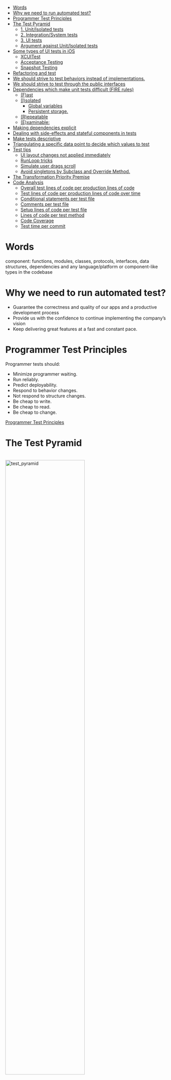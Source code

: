 - [Words](#words)
- [Why we need to run automated test?](#why-we-need-to-run-automated-test)
- [Programmer Test Principles](#programmer-test-principles)
- [The Test Pyramid](#the-test-pyramid)
  - [1. Unit/Isolated tests](#1-unitisolated-tests)
  - [2. Integration/System tests](#2-integrationsystem-tests)
  - [3. UI tests](#3-ui-tests)
  - [Argument against Unit/Isolated tests](#argument-against-unitisolated-tests)
- [Some types of UI tests in iOS](#some-types-of-ui-tests-in-ios)
  - [XCUITest](#xcuitest)
  - [Acceptance Testing](#acceptance-testing)
  - [Snapshot Testing](#snapshot-testing)
- [Refactoring and test](#refactoring-and-test)
- [We should strive to test behaviors instead of implementations.](#we-should-strive-to-test-behaviors-instead-of-implementations)
- [We should strive to test through the public interfaces](#we-should-strive-to-test-through-the-public-interfaces)
- [Dependencies which make unit tests difficult (FIRE rules)](#dependencies-which-make-unit-tests-difficult-fire-rules)
  - [(F)ast](#fast)
  - [(I)solated](#isolated)
    - [Global variables](#global-variables)
    - [Persistent storage.](#persistent-storage)
  - [(R)epeatable](#repeatable)
  - [(E)xaminable:](#examinable)
- [Making dependencies explicit](#making-dependencies-explicit)
- [Dealing with side-effects and stateful components in tests](#dealing-with-side-effects-and-stateful-components-in-tests)
- [Make tests descriptive](#make-tests-descriptive)
- [Triangulating a specific data point to decide which values to test](#triangulating-a-specific-data-point-to-decide-which-values-to-test)
- [Test tips](#test-tips)
  - [UI layout changes not applied immediately](#ui-layout-changes-not-applied-immediately)
  - [RunLoop tricks](#runloop-tricks)
  - [Simulate user drags scroll](#simulate-user-drags-scroll)
  - [Avoid singletons by Subclass and Override Method.](#avoid-singletons-by-subclass-and-override-method)
- [The Transformation Priority Premise](#the-transformation-priority-premise)
- [Code Analysis](#code-analysis)
  - [Overall test lines of code per production lines of code](#overall-test-lines-of-code-per-production-lines-of-code)
  - [Test lines of code per production lines of code over time](#test-lines-of-code-per-production-lines-of-code-over-time)
  - [Conditional statements per test file](#conditional-statements-per-test-file)
  - [Comments per test file](#comments-per-test-file)
  - [Setup lines of code per test file](#setup-lines-of-code-per-test-file)
  - [Lines of code per test method](#lines-of-code-per-test-method)
  - [Code Coverage](#code-coverage)
  - [Test time per commit](#test-time-per-commit)

# Words

component: functions, modules, classes, protocols, interfaces, data structures, dependencies and any language/platform or component-like types in the codebase

# Why we need to run automated test?

- Guarantee the correctness and quality of our apps and a productive development process
- Provide us with the confidence to continue implementing the company’s vision
- Keep delivering great features at a fast and constant pace.

# Programmer Test Principles

Programmer tests should:
- Minimize programmer waiting.
- Run reliably.
- Predict deployability.
- Respond to behavior changes.
- Not respond to structure changes.
- Be cheap to write.
- Be cheap to read.
- Be cheap to change.

[Programmer Test Principles](https://medium.com/@kentbeck_7670/programmer-test-principles-d01c064d7934)

# The Test Pyramid

<br/>

<img src="./images/test_pyramid.png" alt= "test_pyramid" width="70%">

<br/>
<br/>

There are 3 kinds of test and it is represented by the pyramid:

## 1. Unit/Isolated tests

They test individual components or functionalities to validate that they work as expected in isolated conditions.

They are the foundation or primary testing strategy because they are swift, reliable, and cheap to write. 

## 2. Integration/System tests

In order to test how this code interacts with other code (that form the entire software), integration tests need to be run. 

A critical difference between integration and unit/isolated tests as the primary testing strategy is how much we need to know or how many decisions we have to make up front. Integration tests often require us to make many more upfront decisions.

In practice, they check two or more components collaborating without mocks, stubs, spies, or any other test double.

Integration tests are usually necessary, however, we need to avoid using them as our primary testing strategy in the light of the cost and complexity involved in integration tests is usually hidden and can drastically decrease the team’s productivity and morale over time.

Comparing with unit/isolated tests:

- require at least two components collaborating, tests are bound to be lengthy (e.g. require more setup)
- more complex or more laborious to maintain (e.g. shared state management)
- fragile (e.g. tiny changes in one component may create a cascade of failing tests that are hard to debug and fix) 
- tend to increase the amount of code used in all three Given/When/Then test blocks potentially leading to unreadable and unmaintainable blocks of code, then the cost for diving back in later—to extend or debug an issue—is too high
- the number of integration tests required corresponds to the number of paths/states the system can be in.
- use real implementations are frequent and also very expensive, time wise operations.

## 3. UI tests

They represent end-to-end tests we run through the user interface. 

## Argument against Unit/Isolated tests

In unit or isolated testing, we create test doubles to behave as we wish.

Some developers argue against the isolated testing approach since test doubles are not the real implementations used in production, so they don’t give us enough confidence that our code actually does what it needs to do. Test doubles prove our code works with the given test double.

It's valid, but it doesn’t mean we should not write isolated tests. A better solution is to write a few integration tests to test the implementations in integration. This way you get the benefits of isolated tests as the primary testing strategy and avoid the integration tests unsustainable drawbacks.

※ In my view, we tend to write only unit tests when we notice the importance of automated tests. But it's not enough since implementing each functions individually requests us to connect them together somewhere. Only with unit tests, there is possibility for us to forget to do it. So, integration tests are important to find such kind of mistake.

# Some types of UI tests in iOS

we can take some UI Test strategies.

## XCUITest

It allows us to test our app as a "black-box." We interact with and validate the UI elements of our app. 
We use the `XCUITest`(parts of `XCTest`) APIs that integrate with Accessibility controls.

UI tests don’t have access to any concrete implementations of our app. Thus, UI tests require a running application to execute. It makes UI testing a costly testing strategy as it often introduces flakiness in test results and can take a long time to run.

That’s why UI tests allocate a very small portion of the testing strategy pyramid

[XCUITest](https://developer.apple.com/documentation/xctest/user_interface_tests)

## Acceptance Testing

It is the process of validating the system’s compliance with high-level acceptance criteria or business requirements.

In teams following BDD or similar processes, the acceptance criteria and tests are written by business folks (e.g. business analysts), and they are implemented by QA engineers or developers.

They can be expensive to run as they check real scenarios and the whole system running in integration, usually through the UI.

But we don’t need to run those tests through the UI.

When possible, write them as plain `XCTest`s that can be faster and more reliable since we have more control over the infrastructure details (network, databases, UI, etc).

## Snapshot Testing

They record a “snapshot” of parts of our system in order to compare them against previously recorded states.

A common use case for snapshot testing is validating the UI of an app. The idea is to automatically store snapshot images of the UI as "recorded states" in tests. Then, we can run those tests again to compare the “current” state matches the “recorded state”.

The tests will pass if the recorded state is the same as the received one, and they will fail if the two snapshots don’t match. So we can ensure the UI looks exactly the same after refactoring, for example.

But they aren’t limited to only images. We can also use snapshot tests with other data representations like JSON, XML, and Data.

We should avoid using snapshot tests to validate the logic/behavior of our applications because they aren’t as precise as other testing strategies such as unit/integration testing. 

- When a snapshot test fails, it can be hard to figure out why. We’ll probably have to spend some time debugging. 
- Snapshot tests are also much slower than unit tests since they rely on expensive operations such as rendering the UI and reading stored state from disk

# Refactoring and test

We mean Refactoring if:

1. We **have tests** to guarantee the current behavior of the system.
2. We're **not** adding/changing/removing behavior.
3. We're improving the code somehow.

Refactoring should be backed up by tests (and the compiler). We did not add, remove or change any behavior. We improved the code structure by decoupling modules + clarified names to match the business folks language (while keeping the exact same behavior).

Since we're restructuring production code, we start in prod and let the tests + compiler guide us. Sometimes, prod types restructuring break tests that depend on that type signature (that's why it's important to also abstract the tests from the prod code when possible), and we must fix it with the compiler's help (without altering behavior). In more mature typed languages/IDEs, such refactoring can be done with just a few keystrokes so it wouldn't require such a manual process. (Hopefully, Swift/Xcode will get there).

Now, if we're adding/changing/removing behavior—that's not refactoring, that's **factoring**. So we recommend the factoring rule: always start with a test. 

A comprehensive suite of tests (that you trust) gives us the confidence/freedom to repurpose the code since it guarantees the behavior will stay the same after the refactoring.

When working on legacy code bases with tests we don't trust (or no tests at all), we won't have that confidence. In that case, we need to add tests to validate the system behavior, and only then start the refactoring. 

# We should strive to test behaviors instead of implementations.

Low coupling between tests and implementation details makes tests resilient to changes in production. This way, we’re free to change production implementation without breaking tests.

For example, assuming that there is a button which users can save data by tapping it. In a UIViewController test,  we want to simulate its tapping action.

We can do this like the below.

```swift

func testUserSaveData() {
    // ...
    button.allTargets.forEach { target in
        actions(forTarget: target, forControlEvent: .touchUpInside)?.forEach {
            (target as NSObject).perform(Selector($0))
        }
    }
}

```

But, it's verbose if we need to do it all over the place. So we can create `UIButton` extension(so-called DSL).

```swift
extension UIButton {
	func simulateTap() {
		allTargets.forEach { target in
			actions(forTarget: target, forControlEvent: .touchUpInside)?.forEach {
				(target as NSObject).perform(Selector($0))
			}
		}
	}
}

func testUserSaveData() {
    // ...
    button.simulateButtonTap()
}
```

[allTargets](https://developer.apple.com/documentation/uikit/uicontrol/1618207-alltargets)
[actions(forTarget:forControlEvent:)](https://developer.apple.com/documentation/uikit/uicontrol/1618251-actions)

It makes tests lighter. But, it still leaks the implementation details since if we want to change the button to a link, we have to change test code in the long run. This means that implementation affects test codes. it's not ideal since tests should check the behavior, so UI component change is none of its business.

So, we prefer to hide the details completely.

```swift
extension UIControl {
	func simulate(event: UIControl.Event) {
		allTargets.forEach { target in
			actions(forTarget: target, forControlEvent: event)?.forEach {
				(target as NSObject).perform(Selector($0))
			}
		}
	}
}

// in ViewControllerTests file
private extension ViewController {
    func simulateUserSaveData() {
        button.simulate(event: .touchUpInside)
    }
}

func testUserSaveData() {
    // ...
    viewController.simulateUserSaveData()
}
```

We don't need any test code even when changing the button and get the more behavior-oriented name.


※ If we run tests with a Hosting Application, we can also use `sendActions(for: UIControl.Event)`.

```swift
private extension ViewController {
    func simulateUserSaveData() {
        button.sendActions(for: .touchUpInside)
    }
}
```

[sendActions(for:)](https://developer.apple.com/documentation/uikit/uicontrol/1618211-sendactions)

# We should strive to test through the public interfaces

Related to the above, by not exposing internal/private types to tests, the refactoring was safe and easy. That’s the power of testing only through the public interfaces: behavior is guaranteed to stay the same while we have the freedom to move things around and repurpose the design as needed.

# Dependencies which make unit tests difficult (FIRE rules)

Many times, external dependencies are key points for good tests, especially tests.

There are two kinds of dependencies.
- Problem-free dependencies
- Difficult dependencies

There are some criteria for which one is which, FIRE:

※ They isn't a complete list of difficult dependencies. But they illustrate guidelines that will help us identify most of them.

[Recognizing Code that Resists Unit Testing](https://youtu.be/FFk583ZtGd8?t=627)

## (F)ast

Function or computed property run very fast.

iOS programs often include code that will execute in response to some external trigger like delegate methods.

If there’s no way for tests to trigger the code execution immediately, that’s a slow dependency (e.g. Calls to web services, Timer).

## (I)solated

Neither function has any side effects that would persist beyond the test run.

There are two common ways that dependencies break the rule of isolation: 

### Global variables

- Variables defined outside of any type
- Singletons
- Static properties

※ They aren't a problem if they're read-only, such as constants, When we can change the value of a global , so-called shared mutable state, we ru into the challenges.


### Persistent storage.

- File system
- UserDefaults
- Keychain
- Local database
- Remote database

It's similar to global variables except that we store the state in something that outlasts the app's life cycle.

We need each test to run in  a clean state. Earlier test runs or manual testing should not change the outcome of automated tests. Also automated tests should not leave any trace that affect later manual testing.

## (R)epeatable

The same input always get the same output. No external services that might fail. No race conditions.

In the opposite, the below dependencies make different results when called:

- Current time or date
- Camera or microphone input
- Face ID or Touch ID
- Core Motion sensors
- Random numbers

We can predict those differences, but there are also unpredictable differences:

- External services - they can fail
- Writing to a log file - we can run out of disk space
- Time zone of the machine running tests - when writing tests, it's easy to assume they'll always run in our time zone. But if our team is global, there are hidden problems.

## (E)xaminable:

When calling a dependency, how can we know if the call was correct? If there's a return value, tests can simply check the return value. Even when there is no return value, if we can check  a property of the dependency for an expected value, that is also easy. But, a call has an external effect we can't access, that dependency is harder to test.

For example:

- Analytics
- Playing audio or video

 When logging events to a server, there is no way for the mobile API to ask for the events we sent.

# Making dependencies explicit

Ideally, we want to avoid implicit details in tests. Tests should be short, but every important detail to a test should be clearly defined within the test method. By doing so, when there’s a test failure, we can easily understand the test set up by looking at its short scope (without having to debug or go through many levels of abstractions).

As a rule of thumb, when following the Given/When/Then test structure, every value used in the When and Then portions should be defined in the Given portion.

Instead of

```swift

func test() {
    // Given 
    // Looks no dependency
    let store = makeCacheStore()

    // When 
    // call testCacheStoreURL() directly
    try! "some test data".write(to: testCacheStoreURL(), atomically: true, encoding: .utf8)

    // Then
    XCTAssertNotNil(store.data)
}
```


```swift

func test() {
    // Given
    // Pass dependency explicitly
    let testStoreURL = testCacheStoreURL()
    let store = makeCacheStore(url: testStoreURL)

    // When
    // Use defined dependency in Given
    try! "some test data".write(to: testStoreURL, atomically: true, encoding: .utf8)

    // Then
    XCTAssertNotNil(store.data)
}
```

# Dealing with side-effects and stateful components in tests

When testing with the real environment(e.g. File system, Core Data), we must reset the state of it before(`setUp`) and after(`tearDown`) a test. We sometimes forget to reset it before tests. If we do not reset, there is the possibility of problematic edge cases such as crashes and breakpoints that can prevent the test from completing and the tearDown from being invoked.

# Make tests descriptive

Even though calling the same method int the long run, it's better to create a tiny DSL to make tests descriptive.

For example, when we test async code, we have to wait for async result.

```swift
final class ItemLoader {
    func loadItems(@escaping: (Result<[Item], Error>) -> Void) {
        // ...
    }
}

class ItemLoaderTest: XCTestCase {
    func test_loadTwice_getSameItems() {
        let loader = ItemLoader()

        let exp = expectation(description: "wait for load")
        loader.loadItems { result in
            let firstItems = XCTUnwrap(try result.get())) 
            loader.loadItems { result in
                let secondItems = XCTUnwrap(try result.get())) 
                XCTAssertEqual(firstItems, secondItems)
                exp.fulfill()
            }
        }
        wait(for: [exp], timeout: 1)
    }
}
```

This nested code is hard to read. INstead we can extract the code into a function:

```swift
class ItemLoaderTest: XCTestCase {
    func test_load_getItems() throws {
        // Given
        let loader = ItemLoader()

        // When
        let firstItems = XCTUnwrap(try? load(loader).get()) 
        let secondItems = XCTUnwrap(try? load(loader).get()) 

        // Then
        XCTAssertEqual(firstItems, secondItems)
    }

    private func load(loader: ItemLoader) -> Result <[Item], Error> {
        var receivedResult: Result <[Item], Error>!
        let exp = expectation(description: "wait for load")
        loader.loadItems {
            receivedResult = $0
            exp.fulfill()
        }
        wait(for: [exp], timeout: 1)
        return receivedResult
    }
}
```

This private method:

- Made the test simpler
- Enabled us to read the test in the natural order(Given/When/Then)
- Enabled us to reuse the same method in many tests

# Triangulating a specific data point to decide which values to test

Triangulating specific data points helps us de-risk and increase the test coverage of the system. For example, assuming that we need to delete local data in 3 days as a business rule. We need to check 3 days, less then 3 days, and more than 3 days at least.

We can improve our process of testing “hidden” behaviors simply by triangulating examples around a specific data point.

# Test tips

When testing UIViewController, we sometimes meet difficulties because of UIKIt internal(hidden) behaviors.

## UI layout changes not applied immediately

`didEndDisplayingCell` is one of delegate methods of `UITable(Collection)ViewDelegate`. This is triggered only when the cell is removed from the view. But, layout changes is not started immediately, it's done in the next layout cycle instead, due to performance reasons.

We need to call `layoutIfNeeded()` to force the layout to be updated immediately. But it's not enough. We also need to run the current `RunLoop` to avoid memory leaks during the test. If not, some instances might be retained in memory even after the test is finished.

```swift

extension ViewController {
    func forceRendering() {
        tableView.layoutIfNeeded()
        RunLoop.current.run(until: Date())
    }
}
```
Plus, on iOS14+, it seems that we may need to run `RunLoop` one more after asserting UI states.

[RunLoop](https://developer.apple.com/documentation/foundation/runloop)

## RunLoop tricks

There are any other cases which we need to run RunLoop since some of UIKit’s actions aren’t immediate but add an event to the run loop. The run loop is a UIKit mechanism for handling events like mouse and keyboard input. UIKit also uses it for other things. Pushing onto a navigation controller is one example. When we want to check if the specific view is pushed or not(e.g. checking navigation stack), we need to call `RunLoop.current.run(until: Date())`.

## Simulate user drags scroll

When we need to test a pagination request triggered by a user's scroll action. 

It's normal to prevent extra request by checking `isDragging` property in `scrollViewDidScroll` delegate method. 
```swift
override func scrollViewDidScroll(_ scrollView: UIScrollView) {
    guard scrollView.isDragging else { return }
}
```

It's impossible(at least I don't know) to simulate this action from `XCTest`.

Instead, we can subclass `UIScrollView` and use it.

```swift
private final class DraggingScrollView: UIScrollView {
    override var isDragging: Bool {
        true
    }
}
```

## Avoid singletons by Subclass and Override Method.

If existing code uses singletons, we can use Subclass and Override Method technique to avoid their effects.

For example,

```swift
class OverrideViewController: UIViewController {
    override func viewDidAppear(_ animated: Bool) {
        super.viewDidAppear(animated)
        Analytics.shared.track(event: "viewDidAppear - \(type(of: self))")
    }
}
```

We want to avoid Analytics singleton. So, extract `Analytics.shared` to a method.

```swift
class OverrideViewController: UIViewController {
    ​func​ ​analytics​() -> ​Analytics​ { ​Analytics​.shared }
    override func viewDidAppear(_ animated: Bool) {
        super.viewDidAppear(animated)
        ​analytics​().track(event: "viewDidAppear - \(type(of: self))")
    }
}
```

Then, we can override this class in the test code.

```swift
private​ ​class​ ​TestableOverrideViewController​: ​OverrideViewController​ {
​   ​override​ ​func​ ​analytics​() -> ​Analytics​ { ​Analytics​() }
​}
```

※ There are some limitations:

- It can apply only to `class`.
- We might remove `final` modifier to make it possible to subclass.
- Storyboard-based view controllers can't br subclassed

※ We might want to use this technique in many places, be careful not to apply it excessively. it's better to use this technique only for preexisting code without tests. In other cases, we should use other DI techniques like constructor injection.

```swift
final class OverrideViewController: UIViewController {
    ​private​ ​let​ analytics: ​Analytics​​ ​
    ​init​(analytics: ​Analytics​ = ​Analytics​.shared) {​     ​
        self​.analytics = analytics​
        ​super​.​init​(nibName: ​nil​, bundle: ​nil​)​
    }
}
```

[Subclass and Override: A Legacy Code Technique](https://medium.com/pragmatic-programmers/subclass-and-override-a-legacy-co-de-technique-44dbc6ac1a74)

# The Transformation Priority Premise

It’s tempting to just fix the code at once, but it will increase the risk of mistakes. Moving forward in small steps reduces the risk of mistakes.

When you edit code, you transform it from one working state to another. The point is to keep the time when the code is invalid as short as possible. There is a prioritized list of code transformations. We can use it as a guideline.

```
({}→nil) no code at all → code that employs nil
(nil→constant)
(constant→constant+) a simple constant to a more complex constant
(constant→scalar) replacing a constant with a variable or an argument
(statement→statements) adding more unconditional statements
(unconditional→if) splitting the execution path
(scalar→array)
(array→container)
(statement→recursion)
(if→while)
(expression→function) replacing an expression with a function or algorithm
(variable→assignment) replacing the value of a variable
```

The list is ordered roughly so that the simpler transformations are at the top, and the more complex changes are at the bottom.

The point is to move in small increments.

[The Transformation Priority Premise](https://blog.cleancoder.com/uncle-bob/2013/05/27/TheTransformationPriorityPremise.html)


# Code Analysis

It doesn't take much to make an unmaintainable codebase or decrease the quality of a good codebase. It's the same as test codebase.

There are indicators help us examine the past and evaluate the present state of the test codebase.

## Overall test lines of code per production lines of code

Revealing how much work has been done in a test suite

※ It can't be accurate about how much of the actual codebase has been tested, or whether tests were written first or not. But it shows the effort the team put into testing overall.

## Test lines of code per production lines of code over time

The ratio of each commit in a graph and let the graph lines tell the story, regardless of whether the tests were written first or last.

If the test lines of code index is flat or with small spikes when compared to the production lines of code index, you know the codebase is not built with testing.

## Conditional statements per test file

Understanding whether conditional logic is being separated in multiple tests instead of one. Tests should also be responsible for a single objective. The goal is to have a clearer view of what is being tested. Also, when a test fails it's much easier to understand the scope that generated such failure.

## Comments per test file

Commented out tests signifies missing checks in the system's behavior. When deadlines are approaching and pressure increases it might be tempting for some teams to defer the implementation or rewriting of these tests to the future, after they have made the deadline. This behavior should be considered harmful, as clearly not all automated checks have been performed to the system, thus it increases the probability of deploying faulty behaviors to customers.

## Setup lines of code per test file

It quickly shows how developers set up their systems under test(※).

※ Systems under test: Whatever thing we are testing 
[SUT](http://xunitpatterns.com/SUT.html)


It should signify that there is an excess of configuration code for the system under test to start for each test. A lengthy configuration usually signifies a lot of dependencies that are required from the system under test to start and function properly.

These behaviors can help us point out design issues with our components. For example, component A has a dependency on the concrete component B, then to test A we may have to also create and configure component B. The configuration of B can create an excess of test setup code. We can fix these problems by hiding concrete collaborator implementations(dependency inversion) behind an interface/protocol and using the real implementation in the tests only when actually required, and a reusable test-double implementation everywhere else.

## Lines of code per test method 

It allows us to see the consistency level of our tests' structure. To make our tests more readable and easier to maintain, we can follow the arrange/act/assert(or given/when/then) paradigms. A test method should be small, concise and test one and only one behavior at a time. We can:

- Simplifying setup
- Removing duplication
- Clarifying intention 
- Removing statements that are being repeated more than once
- Organizing assertion code
- Creating functions that hide complexity and allow extensibility

## Code Coverage

It shows the percentage of code exercised by tests. A high code coverage may indicate developers' consistency for writing tests along with the production code. A low (or zero) code coverage implies that the team doesn't care for automated testing.

※ It doesn't guarantee that all the production code behavior has been checked through the tests.

## Test time per commit

It shows the accumulating test times per commit. There are various factors that can affect a project's  test times, so there are a lot of options for us to check and try to improve.

- Try removing unnecessary operations and refactoring your test cases to induce reusability with the help of properties, functions and assertions.
- Try to remove expensive operations that integrate two or more components instead of testing them in isolation like avoiding real configurations and implementations of components(These types of integration tests can be helpful. But we can consider optimizing or moving them to a separate test suite.)
- Move tests to a separate test suite(e.g. when start separating our code into independent modules)
